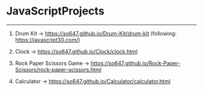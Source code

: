 # JavaScriptProjects
---
1. Drum Kit -> https://so647.github.io/Drum-Kit/drum-kit      (following: https://javascript30.com/)

2. Clock -> https://so647.github.io/Clock/clock.html

3. Rock Paper Scissors Game -> https://so647.github.io/Rock-Paper-Scissors/rock-paper-scissors.html

4. Calculator -> https://so647.github.io/Calculator/calculator.html
